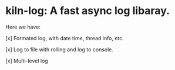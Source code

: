 # kiln-log: A fast async log libaray.

Here we have:

[x] Formated log, with date time, thread info, etc.

[x] Log to file with rolling and log to console.

[x] Multi-level log
